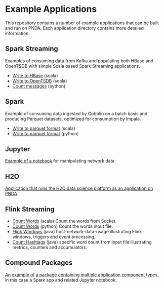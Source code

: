 # Example Applications

This repository contains a number of example applications that can be built and run on PNDA. Each application directory contains more detailed information.

## Spark Streaming

Examples of consuming data from Kafka and populating both HBase and OpenTSDB with simple Scala based Spark Streaming applications.

- [Write to HBase](spark-streaming) (scala)
- [Write to OpenTSDB](kafka-spark-opentsdb) (scala)
- [Count messages](spark-streaming-python) (python)

## Spark

Example of consuming data ingested by Gobblin on a batch basis and producing Parquet datasets, optimized for consumption by Impala.
- [Write to parquet format](spark-batch) (scala)
- [Write to parquet format](spark-batch-python) (python)

## Jupyter

[Example of a notebook](jupyter-notebooks) for manipulating network data.

## H2O

[Application that runs the H2O data science platform as an application on PNDA](h2o-launcher).

## Flink Streaming
- [Count Words](flink-streaming-word-count) (scala) Count the words from Socket.
- [Count Words](flink-wordcount-python-app) (python) Count the words input file.
- [Flink Windows](flink-streaming-host-network-data-usage) (java) host-network-data-usage illustrating Flink windows, triggers and event processing.
- [Count Hashtags](flink-batch-java-hashtagcount-metrics) (java) specific word count from input file illustrating metrics, counters and accumulators.

## Compound Packages

[An example of a package containing multiple application component](literary-word-count-app) types, in this case a Spark app and related Jupyter notebook.

